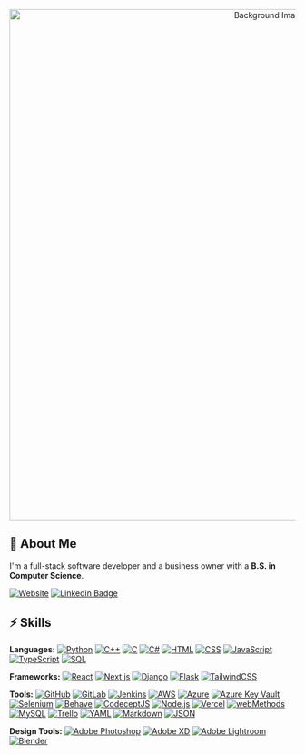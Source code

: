 <p align="center">
  <img src="https://i.postimg.cc/5t6V3gP9/github-background3-2.jpg" alt="Background Image" width="900"/>
</p>

## 📌 About Me
I'm a full-stack software developer and a business owner with a **B.S. in Computer Science**.

[![Website](https://img.shields.io/website-up-down-green-red/http/shields.io.svg)](https://garretmook.com/)
[![Linkedin Badge](https://img.shields.io/badge/-GarretMook-blue?style=flat-square&logo=Linkedin&logoColor=white&link=https://www.linkedin.com/in/garretmook/)](https://www.linkedin.com/in/garretmook/)

## ⚡ Skills

**Languages:**
[![Python](https://img.shields.io/badge/-Python-black?style=flat-square&logo=Python)](#)
[![C++](https://img.shields.io/badge/-C++-00599C?style=flat-square&logo=c)](#)
[![C](https://img.shields.io/badge/-C-00599C?style=flat-square&logo=c)](#)
[![C#](https://custom-icon-badges.demolab.com/badge/C%23-%23239120.svg?logo=csharp&logoColor=white)](#)
[![HTML](https://img.shields.io/badge/HTML-%23E34F26.svg?logo=html5&logoColor=white)](#)
[![CSS](https://img.shields.io/badge/-CSS-1572B6?style=flat-square&logo=css3)](#)
[![JavaScript](https://img.shields.io/badge/-JavaScript-yellow?style=flat-square&logo=javascript)](#)
[![TypeScript](https://img.shields.io/badge/TypeScript-3178C6?logo=typescript&logoColor=fff)](#)
[![SQL](https://img.shields.io/badge/-SQL-white?style=flat-square&logo=postgresql)](#)

**Frameworks:**
[![React](https://img.shields.io/badge/React-%2320232a.svg?logo=react&logoColor=%2361DAFB)](#)
[![Next.js](https://img.shields.io/badge/Next.js-black?logo=next.js&logoColor=white)](#)
[![Django](https://img.shields.io/badge/Django-%23092E20.svg?logo=django&logoColor=white)](#)
[![Flask](https://img.shields.io/badge/Flask-000?logo=flask&logoColor=fff)](#)
[![TailwindCSS](https://img.shields.io/badge/Tailwind%20CSS-%2338B2AC.svg?logo=tailwind-css&logoColor=white)](#)

**Tools:**
[![GitHub](https://img.shields.io/badge/-GitHub-181717?style=flat-square&logo=github)](#)
[![GitLab](https://img.shields.io/badge/GitLab-FC6D26?logo=gitlab&logoColor=fff)](#)
[![Jenkins](https://img.shields.io/badge/-Jenkins-white?style=flat-square&logo=jenkins)](#)
[![AWS](https://img.shields.io/badge/AWS-%23FF9900.svg?logo=amazon-web-services&logoColor=white)](#)
[![Azure](https://img.shields.io/badge/-Azure-0078D7?style=flat-square&logo=microsoft-azure)](#)
[![Azure Key Vault](https://img.shields.io/badge/-Azure%20Key%20Vault-0078D7?style=flat-square&logo=microsoft-azure)](#)
[![Selenium](https://img.shields.io/badge/-Selenium-black?style=flat-square&logo=selenium)](#)
[![Behave](https://img.shields.io/badge/-Behave-yellow)](#)
[![CodeceptJS](https://img.shields.io/badge/-CodeceptJS-purple?style=flat-square&logo=codeceptjs)](#)
[![Node.js](https://img.shields.io/badge/-Node.js-green?style=flat-square&logo=nodedotjs)](#)
[![Vercel](https://img.shields.io/badge/-Vercel-black?style=flat-square&logo=vercel)](#)
[![webMethods](https://img.shields.io/badge/-webMethods-blue)](#)
[![MySQL](https://img.shields.io/badge/MySQL-4479A1?logo=mysql&logoColor=fff)](#)
[![Trello](https://img.shields.io/badge/Trello-0052CC?logo=trello&logoColor=fff)](#)
[![YAML](https://img.shields.io/badge/YAML-CB171E?logo=yaml&logoColor=fff)](#)
[![Markdown](https://img.shields.io/badge/Markdown-%23000000.svg?logo=markdown&logoColor=white)](#)
[![JSON](https://img.shields.io/badge/JSON-000?logo=json&logoColor=fff)](#)

**Design Tools:**
[![Adobe Photoshop](https://img.shields.io/badge/Adobe%20Photoshop-31A8FF?logo=Adobe%20Photoshop&logoColor=black)](#)
[![Adobe XD](https://img.shields.io/badge/Adobe%20XD-470137?logo=Adobe%20XD&logoColor=#FF61F6)](#)
[![Adobe Lightroom](https://img.shields.io/badge/Adobe%20Lightroom-31A8FF?logo=Adobe%20Lightroom&logoColor=white)](#)
[![Blender](https://img.shields.io/badge/Blender-%23F5792A.svg?logo=blender&logoColor=white)](#)
